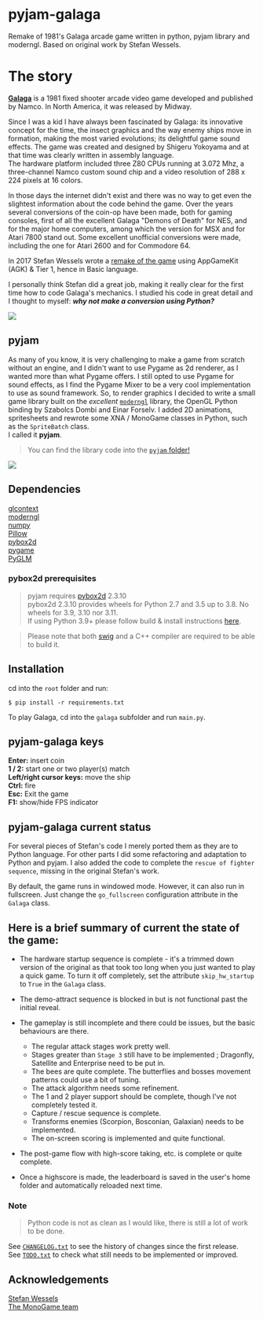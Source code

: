 # pyjam-galaga
Remake of 1981's Galaga arcade game written in python, pyjam library and moderngl.
Based on original work by Stefan Wessels.

# The story
[**Galaga**](https://en.wikipedia.org/wiki/Galaga) is a 1981 fixed shooter arcade video game developed and published by Namco. In North America, it was released
by Midway.

Since I was a kid I have always been fascinated by Galaga: its innovative concept for the time, the insect graphics
and the way enemy ships move in formation, making the most varied evolutions; its delightful game sound effects.
The game was created and designed by Shigeru Yokoyama and at that time was clearly written in assembly language.  
The hardware platform included three Z80 CPUs running at 3.072 Mhz, a three-channel Namco custom sound chip
and a video resolution of 288 x 224 pixels at 16 colors.  

In those days the internet didn't exist and there was no way to get even the slightest information about the code
behind the game. Over the years several conversions of the coin-op have been made, both for gaming consoles,
first of all the excellent Galaga "Demons of Death" for NES, and for the major home computers, among which the version
for MSX and for Atari 7800 stand out. Some excellent unofficial conversions were made, including the one for Atari 2600
and for Commodore 64.

In 2017 Stefan Wessels wrote a [remake of the game](https://github.com/StewBC/Galaga) using AppGameKit (AGK) & Tier 1,
hence in Basic language.

I personally think Stefan did a great job, making it really clear for the first time how to code Galaga's mechanics.
I studied his code in great detail and I thought to myself: ***why not make a conversion using Python?***

![](https://github.com/gzito/pyjam-galaga/blob/main/screenshot-1.jpg?raw=true)

## pyjam
As many of you know, it is very challenging to make a game from scratch without an engine, and I didn't want to use Pygame
as 2d renderer, as I wanted more than what Pygame offers. I still opted to use Pygame for sound effects, as I find the Pygame Mixer to be a very cool implementation to use as sound framework.
So, to render graphics I decided to write a small game library built on the *excellent* [`moderngl`](https://github.com/moderngl/moderngl) library, the OpenGL
Python binding by Szabolcs Dombi and Einar Forselv. I added 2D animations, spritesheets and rewrote some XNA / MonoGame classes in Python, such as the `SpriteBatch` class.  
I called it **pyjam**.  
> You can find the library code into the [`pyjam` folder!](https://github.com/gzito/pyjam-galaga/tree/main/pyjam)

![](https://github.com/gzito/pyjam-galaga/blob/main/screenshot-2.jpg?raw=true)

## Dependencies
[glcontext](https://github.com/moderngl/glcontext)  
[moderngl](https://github.com/moderngl/moderngl)  
[numpy](https://github.com/numpy/numpy)  
[Pillow](https://github.com/python-pillow/Pillow)  
[pybox2d](https://github.com/pybox2d/pybox2d)  
[pygame](https://github.com/pygame/pygame)  
[PyGLM](https://github.com/Zuzu-Typ/PyGLM)   

### pybox2d prerequisites
> pyjam requires [pybox2d](https://github.com/pybox2d/pybox2d) 2.3.10  
> pybox2d 2.3.10 provides wheels for Python 2.7 and 3.5 up to 3.8. No wheels for 3.9, 3.10 nor 3.11.  
> If using Python 3.9+ please follow build & install instructions [here](https://github.com/pybox2d/pybox2d/blob/master/INSTALL.md).

> Please note that both [swig](https://www.swig.org/) and a C++ compiler are required to be able to build it. 

## Installation
cd into the `root` folder and run:  
```shell
$ pip install -r requirements.txt
```

To play Galaga, cd into the `galaga` subfolder and run `main.py`.  

## pyjam-galaga keys  
**Enter:** insert coin  
**1 / 2:** start one or two player(s) match  
**Left/right cursor keys:** move the ship  
**Ctrl:** fire  
**Esc:** Exit the game  
**F1:** show/hide FPS indicator  

## pyjam-galaga current status
For several pieces of Stefan's code I merely ported them as they are to Python language.
For other parts I did some refactoring and adaptation to Python and pyjam.
I also added the code to complete the `rescue of fighter sequence`, missing in the original
Stefan's work.

By default, the game runs in windowed mode. However, it can also run in fullscreen. Just change the `go_fullscreen` configuration
attribute in the `Galaga` class.

## Here is a brief summary of current the state of the game:

- The hardware startup sequence is complete - it's a trimmed down version of the original as that took too long
when you just wanted to play a quick game. To turn it off completely, set the attribute `skip_hw_startup` to `True`
in the `Galaga` class.

- The demo-attract sequence is blocked in but is not functional past the initial reveal.

- The gameplay is still incomplete and there could be issues, but the basic behaviours are there.  
  - The regular attack stages work pretty well.  
  - Stages greater than `Stage 3` still have to be implemented ; Dragonfly, Satellite and Enterprise need to be put in.  
  - The bees are quite complete. The butterflies and bosses movement patterns could use a bit of tuning.  
  - The attack algorithm needs some refinement.
  - The 1 and 2 player support should be complete, though I've not completely tested it.  
  - Capture / rescue sequence is complete.  
  - Transforms enemies (Scorpion, Bosconian, Galaxian) needs to be implemented.  
  - The on-screen scoring is implemented and quite functional.

- The post-game flow with high-score taking, etc. is complete or quite complete.

- Once a highscore is made, the leaderboard is saved in the user's home folder and automatically reloaded next time.

### Note
> Python code is not as clean as I would like, there is still a lot of work to be done.

See [`CHANGELOG.txt`](./CHANGELOG.txt) to see the history of changes since the first release.  
See [`TODO.txt`](./TODO.txt) to check what still needs to be implemented or improved.

## Acknowledgements
[Stefan Wessels](https://github.com/StewBC)  
[The MonoGame team](https://github.com/MonoGame/MonoGame)

